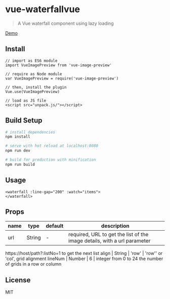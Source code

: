 # vue-waterfallvue

> A Vue waterfall component using lazy loading

[Demo](https://21hook.github.io/vue-waterfall/)

## Install
```
// import as ES6 module
import VueImagePreview from 'vue-image-preview'

// require as Node module
var VueImagePreview = require('vue-image-preview')

// then, install the plugin
Vue.use(VueImagePreview)

// load as JS file
<script src="unpack.js/"></script>
```

## Build Setup

``` bash
# install dependencies
npm install

# serve with hot reload at localhost:8080
npm run dev

# build for production with minification
npm run build
```

## Usage
```
<waterfall :line-gap="200" :watch="items">
</waterfall>
```


## Props 
  name | type | default | description
  -----| -----| ------- | -----------
   url |  String | - | required, URL to get the list of the image details, with a url parameter
   https://host/path?:listNo=1  to get the next list
  align | String | 'row' | 'row'' or 'col', grid alignment
  lineNum | Number | 6 | integer from 0 to 24  the number of grids in a row or column                           

## License
MIT
